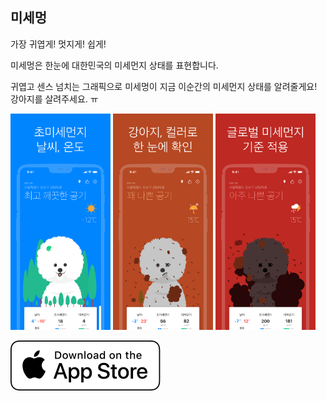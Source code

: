 
## 미세멍

가장 귀엽게! 멋지게! 쉽게!

미세멍은 한눈에 대한민국의 미세먼지 상태를 표현합니다.

귀엽고 센스 넘치는 그래픽으로 미세멍이 지금 이순간의 미세먼지 상태를 알려줄게요! 강아지를 살려주세요. ㅠ

<img src="images/mondust_iOS_6.5_inch_KR_1.png" width="160"/>
<img src="images/mondust_iOS_6.5_inch_KR_2.png" width="160"/>
<img src="images/mondust_iOS_6.5_inch_KR_3.png" width="160"/>

<a href="https://apps.apple.com/us/app/id1435731551"><img src="images/Download_on_the_App_Store_Badge_US-UK_RGB_wht_092917.svg"/></a>
